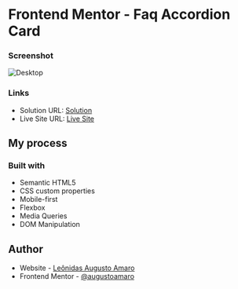 # Frontend Mentor - Faq Accordion Card
### Screenshot

![Desktop](./design/qrcode_desktop.jpg)

### Links

- Solution URL: [Solution](https://github.com/augustoamaro/)
- Live Site URL: [Live Site](https://augustoamaro.github.io//)

## My process

### Built with

- Semantic HTML5
- CSS custom properties
- Mobile-first
- Flexbox
- Media Queries
- DOM Manipulation

## Author

- Website - [Leônidas Augusto Amaro](https://github.com/augustoamaro)
- Frontend Mentor - [@augustoamaro](https://www.frontendmentor.io/profile/augustoamaro)